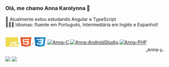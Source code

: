 ### Olá, me chamo Anna Karolynna 👋

🌱 Atualmente estou estudando Angular e TypeScript <br>
👩🏽‍💻 Idiomas: fluente em Português, Intermediária em Inglês e Espanhol!


<div>
<a href="https://github.com/akarolynna">
 <div style="display: inline_block"><br>
  <img align="center" alt="Rafa-Js" height="30" width="40" src="https://raw.githubusercontent.com/devicons/devicon/master/icons/javascript/javascript-plain.svg">
  
  <img align="center" alt="Anna-HTML" height="30" width="40" src="https://raw.githubusercontent.com/devicons/devicon/master/icons/html5/html5-original.svg">
  <img align="center" alt="Anna-CSS" height="30" width="40" src="https://raw.githubusercontent.com/devicons/devicon/master/icons/css3/css3-original.svg">
   <img align="center" alt="Anna-C" height="30" width="40" src="https://cdn.jsdelivr.net/gh/devicons/devicon/icons/c/c-original.svg"/>
   <img  align="center" alt="Anna-AndroidStudio" height="30" width="40" src="https://cdn.jsdelivr.net/gh/devicons/devicon/icons/androidstudio/androidstudio-original.svg" />
      <img align="center" alt="Anna-PHP" height="50" width="50" src="https://cdn.jsdelivr.net/gh/devicons/devicon/icons/php/php-original.svg" />
          
  <img align="right" alt="Anna-pic" height="150" style="border-radius:50px;" src="https://cdn.picrew.me/shareImg/org/202303/338224_jBpUbNhh.png">
</div>
  
  ##
 
<div> 
  <a href="https://www.instagram.com/karolynna7777/" target="_blank"><img src="https://img.shields.io/badge/-Instagram-%23E4405F?style=for-the-badge&logo=instagram&logoColor=white" target="_blank"></a>
  <a href = "annakarolynnasouza8181@gmail.com"><img src="https://img.shields.io/badge/Gmail-D14836?style=for-the-badge&logo=gmail&logoColor=white"></a>

  
</div>
